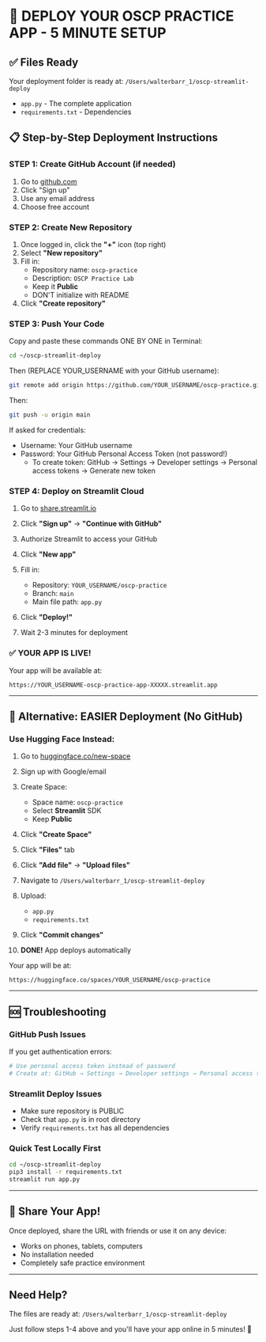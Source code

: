 # 🚀 DEPLOY YOUR OSCP PRACTICE APP - 5 MINUTE SETUP

## ✅ Files Ready
Your deployment folder is ready at: `/Users/walterbarr_1/oscp-streamlit-deploy`
- `app.py` - The complete application
- `requirements.txt` - Dependencies

## 📋 Step-by-Step Deployment Instructions

### STEP 1: Create GitHub Account (if needed)
1. Go to [github.com](https://github.com)
2. Click "Sign up" 
3. Use any email address
4. Choose free account

### STEP 2: Create New Repository
1. Once logged in, click the **"+"** icon (top right)
2. Select **"New repository"**
3. Fill in:
   - Repository name: `oscp-practice`
   - Description: `OSCP Practice Lab`
   - Keep it **Public**
   - DON'T initialize with README
4. Click **"Create repository"**

### STEP 3: Push Your Code
Copy and paste these commands ONE BY ONE in Terminal:

```bash
cd ~/oscp-streamlit-deploy
```

Then (REPLACE YOUR_USERNAME with your GitHub username):
```bash
git remote add origin https://github.com/YOUR_USERNAME/oscp-practice.git
```

Then:
```bash
git push -u origin main
```

If asked for credentials:
- Username: Your GitHub username
- Password: Your GitHub Personal Access Token (not password!)
  - To create token: GitHub → Settings → Developer settings → Personal access tokens → Generate new token

### STEP 4: Deploy on Streamlit Cloud

1. Go to [share.streamlit.io](https://share.streamlit.io)

2. Click **"Sign up"** → **"Continue with GitHub"**

3. Authorize Streamlit to access your GitHub

4. Click **"New app"**

5. Fill in:
   - Repository: `YOUR_USERNAME/oscp-practice`
   - Branch: `main`
   - Main file path: `app.py`

6. Click **"Deploy!"**

7. Wait 2-3 minutes for deployment

### ✅ YOUR APP IS LIVE!

Your app will be available at:
```
https://YOUR_USERNAME-oscp-practice-app-XXXXX.streamlit.app
```

---

## 🎯 Alternative: EASIER Deployment (No GitHub)

### Use Hugging Face Instead:

1. Go to [huggingface.co/new-space](https://huggingface.co/new-space)

2. Sign up with Google/email

3. Create Space:
   - Space name: `oscp-practice`
   - Select **Streamlit** SDK
   - Keep **Public**

4. Click **"Create Space"**

5. Click **"Files"** tab

6. Click **"Add file"** → **"Upload files"**

7. Navigate to `/Users/walterbarr_1/oscp-streamlit-deploy`

8. Upload:
   - `app.py`
   - `requirements.txt`

9. Click **"Commit changes"**

10. **DONE!** App deploys automatically

Your app will be at:
```
https://huggingface.co/spaces/YOUR_USERNAME/oscp-practice
```

---

## 🆘 Troubleshooting

### GitHub Push Issues
If you get authentication errors:
```bash
# Use personal access token instead of password
# Create at: GitHub → Settings → Developer settings → Personal access tokens
```

### Streamlit Deploy Issues
- Make sure repository is PUBLIC
- Check that `app.py` is in root directory
- Verify `requirements.txt` has all dependencies

### Quick Test Locally First
```bash
cd ~/oscp-streamlit-deploy
pip3 install -r requirements.txt
streamlit run app.py
```

---

## 📱 Share Your App!

Once deployed, share the URL with friends or use it on any device:
- Works on phones, tablets, computers
- No installation needed
- Completely safe practice environment

---

## Need Help?

The files are ready at: `/Users/walterbarr_1/oscp-streamlit-deploy`

Just follow steps 1-4 above and you'll have your app online in 5 minutes! 🚀